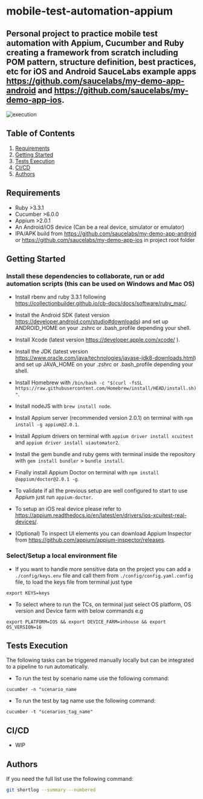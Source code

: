 # mobile-test-automation-appium
## Personal project to practice mobile test automation with Appium, Cucumber and Ruby creating a framework from scratch including POM pattern, structure definition, best practices, etc for iOS and Android SauceLabs example apps https://github.com/saucelabs/my-demo-app-android and https://github.com/saucelabs/my-demo-app-ios.

![execution](https://user-images.githubusercontent.com/59778782/159393006-f90f5837-3a8b-4adc-9732-9d66b110e7ef.gif)

## Table of Contents

1. [Requirements](#requirements)
2. [Getting Started](#getting-started)
3. [Tests Execution](#tests-execution)
4. [CI/CD](#cicd)
5. [Authors](#authors)

## Requirements

- Ruby >3.3.1
- Cucumber >6.0.0
- Appium >2.0.1
- An Android/iOS device (Can be a real device, simulator or emulator)
- IPA/APK build from https://github.com/saucelabs/my-demo-app-android or https://github.com/saucelabs/my-demo-app-ios in project root folder

## Getting Started

### Install these dependencies to collaborate, run or add automation scripts (this can be used on Windows and Mac OS)

* Install rbenv and ruby 3.3.1 following https://collectionbuilder.github.io/cb-docs/docs/software/ruby_mac/.

* Install the Android SDK (latest version https://developer.android.com/studio#downloads) and set up ANDROID_HOME on your .zshrc or .bash_profile depending your shell.

* Install Xcode (latest version https://developer.apple.com/xcode/ ).

* Install the JDK (latest version https://www.oracle.com/java/technologies/javase-jdk8-downloads.html) and set up JAVA_HOME on your .zshrc or .bash_profile depending your shell.

* Install Homebrew with `/bin/bash -c "$(curl -fsSL https://raw.githubusercontent.com/Homebrew/install/HEAD/install.sh)"`.

* Install nodeJS with `brew install node`.

* Install Appium server (recommended version 2.0.1) on terminal with `npm install -g appium@2.0.1`.

* Install Appium drivers on terminal with  `appium driver install xcuitest` and `appium driver install uiautomator2`.

* Install the gem bundle and ruby gems with terminal inside the repository with `gem install bundler` > `bundle install`.

* Finally install Appium Doctor on terminal with `npm install @appium/doctor@2.0.1 -g`.

* To validate if all the previous setup are well configured to start to use Appium just run `appium-doctor`.

* To setup an iOS real device please refer to https://appium.readthedocs.io/en/latest/en/drivers/ios-xcuitest-real-devices/.

* (Optional) To inspect UI elements you can download Appium Inspector from https://github.com/appium/appium-inspector/releases.


### Select/Setup a local environment file

* If you want to handle more sensitive data on the project you can add a `./config/keys.env` file and call them from `./config/config.yaml.config` file, to load the keys file from terminal just type
```
export KEYS=keys
```

* To select where to run the TCs, on terminal just select OS platform, OS version and Device farm with below commands e.g
```
export PLATFORM=IOS && export DEVICE_FARM=inhouse && export OS_VERSION=16
```

## Tests Execution

The following tasks can be triggered manually locally but can be integrated to a pipeline to run automatically.

* To run the test by scenario name use the following command:
```
cucumber -n "scenario_name
```

* To run the test by tag name use the following command:
```
cucumber -t "scenarios_tag_name"
```

## CI/CD

- WIP 

## Authors

If you need the full list use the following command:
```sh
git shortlog --summary --numbered
```
